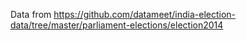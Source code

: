Data from https://github.com/datameet/india-election-data/tree/master/parliament-elections/election2014
